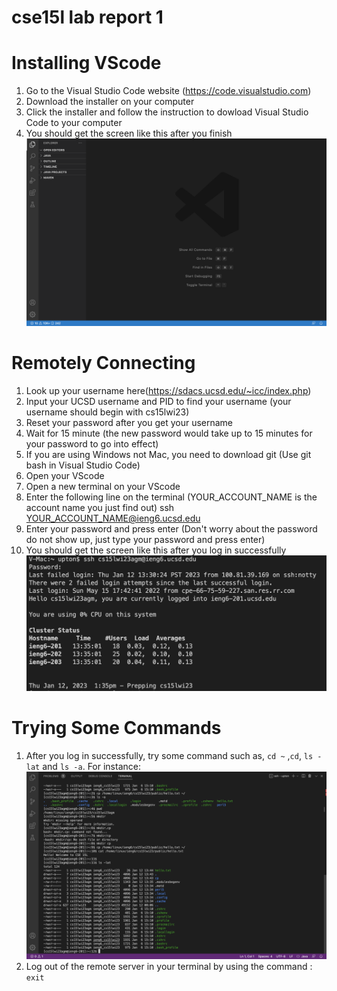 # cse15l lab report 1

# Installing VScode
1. Go to the Visual Studio Code website (<https://code.visualstudio.com>) 
2. Download the installer on your computer
3. Click the installer and follow the instruction to dowload Visual Studio Code to your computer
4. You should get the screen like this after you finish
![Image](https://github.com/whc004/cse15l-lab-reports/blob/70daaef25472c4934067b715b0f77733a5cea466/Screen%20Shot%202023-01-12%20at%2012.43.54%20PM.png)
# Remotely Connecting
1. Look up your username here(<https://sdacs.ucsd.edu/~icc/index.php>)
2. Input your UCSD username and PID to find your username (your username should begin with cs15lwi23)
3. Reset your password after you get your username
4. Wait for 15 minute (the new password would take up to 15 minutes for your password to go into effect)
5. If you are using Windows not Mac, you need to download git (Use git bash in Visual Studio Code)
6. Open your VScode
7. Open a new terminal on your VScode
8. Enter the following line on the terminal (YOUR_ACCOUNT_NAME is the account name you just find out) 
   ssh YOUR_ACCOUNT_NAME@ieng6.ucsd.edu
9. Enter your password and press enter (Don't worry about the password do not show up, just type your password and press enter)
10. You should get the screen like this after you log in successfully
![Image](https://github.com/whc004/cse15l-lab-reports/blob/37758d5e45221576f1c841e2f3f53d685a7ea7e1/Screen%20Shot%202023-01-12%20at%201.40.47%20PM.png)

# Trying Some Commands
1. After you log in successfully, try some command such as, ```cd ~``` ,```cd```, ```ls -lat``` and ```ls -a```.
For instance: ![Image](https://github.com/whc004/cse15l-lab-reports/blob/b8b34b46fedf79ccee5e4b3d90a53f179ec3869e/Screen%20Shot%202023-01-12%20at%201.44.51%20PM.png)
2. Log out of the remote server in your terminal by using the command : ```exit```
